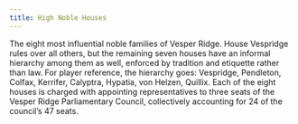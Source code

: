 ```yaml
---
title: High Noble Houses
---
```


The eight most influential noble families of Vesper Ridge. House Vespridge rules over all others, but the remaining seven houses have an informal hierarchy among them as well, enforced by tradition and etiquette rather than law. For player reference, the hierarchy goes: Vespridge, Pendleton, Colfax, Kerrifer, Calyptra, Hypatia, von Helzen, Quillix. Each of the eight houses is charged with appointing representatives to three seats of the Vesper Ridge Parliamentary Council, collectively accounting for 24 of the council’s 47 seats.